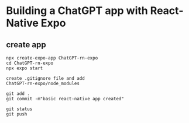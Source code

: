 # Building a ChatGPT app with React-Native Expo
## create app
```
npx create-expo-app ChatGPT-rn-expo
cd ChatGPT-rn-expo
npx expo start

create .gitignore file and add
ChatGPT-rn-expo/node_modules

git add .
git commit -m"basic react-native app created"

git status
git push

```